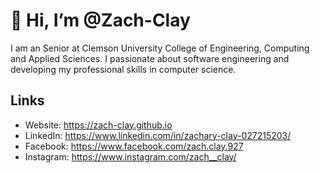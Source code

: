# 👋 Hi, I’m @Zach-Clay
I am an Senior at Clemson University College of Engineering, Computing and Applied Sciences. I passionate about software engineering and developing my professional skills in computer science.

## Links
- Website: https://zach-clay.github.io 
- LinkedIn: https://www.linkedin.com/in/zachary-clay-027215203/
- Facebook: https://www.facebook.com/zach.clay.927
- Instagram: https://www.instagram.com/zach__clay/

<!---
Zach-Clay/Zach-Clay is a ✨ special ✨ repository because its `README.md` (this file) appears on your GitHub profile.
You can click the Preview link to take a look at your changes.
--->
